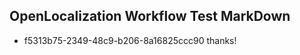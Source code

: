 ## OpenLocalization Workflow Test MarkDown
* f5313b75-2349-48c9-b206-8a16825ccc90 thanks!

<!--HONumber=Aug16_HO4-->


